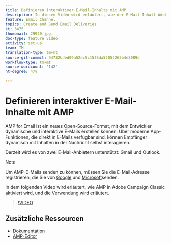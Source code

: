 ```yaml
---
title: Definieren interaktiver E-Mail-Inhalte mit AMP
description: In diesem Video wird erläutert, wie der E-Mail-Inhalt Adobe Campaign Classic(ACC) im AMP-Format konfiguriert wird.
feature: Email Channel
topics: Create and Send Email Deliveries
kt: 3475
thumbnail: 29940.jpg
doc-type: feature video
activity: set-up
team: TM
translation-type: tm+mt
source-git-commit: 94732bded09a52ec5c15f6da5205f265b4e3089d
workflow-type: tm+mt
source-wordcount: '142'
ht-degree: 47%

---
```



# Definieren interaktiver E-Mail-Inhalte mit AMP

AMP for Email ist ein neues Open-Source-Format, mit dem Entwickler dynamische und interaktive E-Mails erstellen können. Über moderne App-Funktionen, die direkt in E-Mails verfügbar sind, können Empfänger dynamisch mit Inhalten in der Nachricht selbst interagieren.

Derzeit wird es von zwei E-Mail-Anbietern unterstützt: Gmail und Outlook.

>[!NOTE]
>
>Um AMP-E-Mails senden zu können, müssen Sie die E-Mail-Adresse registrieren, die Sie von [Google](https://developers.google.com/gmail/ampemail/register) und [Microsoft](https://docs.microsoft.com/en-us/outlook/amphtml/register-outlook)senden.

In dem folgenden Video wird erläutert, wie AMP in Adobe Campaign Classic aktiviert wird, und die Verwendung wird erläutert.

>[!VIDEO](https://video.tv.adobe.com/v/29940?quality=12&learn=on)

## Zusätzliche Ressourcen

* [Dokumentation](https://docs.adobe.com/content/help/de-DE/campaign-classic/using/sending-messages/sending-emails/defining-the-email-content.html)
* [AMP-Editor](https://playground.amp.dev/)
